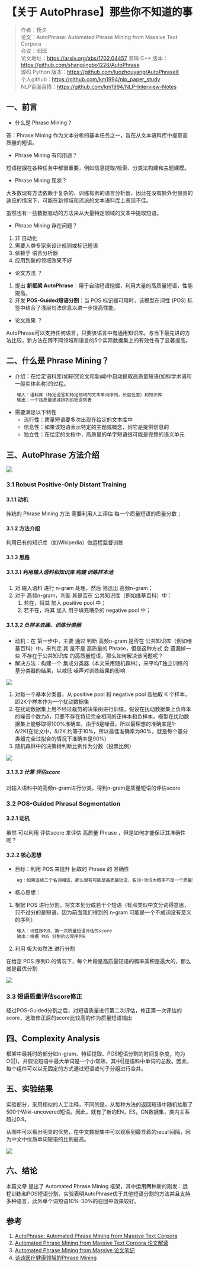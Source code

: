 # 【关于 AutoPhrase】那些你不知道的事

> 作者：杨夕 </br>
> 论文：AutoPhrase: Automated Phrase Mining from Massive Text Corpora</br>
> 会议：IEEE</br>
> 论文地址：https://arxiv.org/abs/1702.04457
> 源码 C++ 版本：https://github.com/shangjingbo1226/AutoPhrase</br>
> 源码 Python 版本：https://github.com/luozhouyang/AutoPhraseX</br>
> 个人github：https://github.com/km1994/nlp_paper_study </br>
> NLP百面百搭：https://github.com/km1994/NLP-Interview-Notes</br>

## 一、前言

- 什么是 Phrase Mining？

答：Phrase Mining 作为文本分析的基本任务之一，旨在从文本语料库中提取高质量的短语。

- Phrase Mining 有何用途？

短语挖掘在各种任务中都很重要，例如信息提取/检索、分类法构建和主题建模。

- Phrase Mining 现状？

大多数现有方法依赖于复杂的、训练有素的语言分析器，因此在没有额外但昂贵的适应的情况下，可能在新领域和流派的文本语料库上表现不佳。

虽然也有一些数据驱动的方法来从大量特定领域的文本中提取短语。

- Phrase Mining 存在问题？

1. 非 自动化
2. 需要人类专家来设计规则或标记短语
3. 依赖于 语言分析器
4. 应用到新的领域效果不好

- 论文方法 ？

1. 提出 **新框架 AutoPhrase**：用于自动短语挖掘，利用大量的高质量短语，性能提高。
2. 开发 **POS-Guided短语分割**：当 POS 标记器可用时，该模型在词性 (POS) 标签中结合了浅层句法信息以进一步提高性能。

- 论文效果 ？

AutoPhrase可以支持任何语言，只要该语言中有通用知识库。与当下最先进的方法比较，新方法在跨不同领域和语言的5个实际数据集上的有效性有了显著提高。

## 二、什么是 Phrase Mining？

- 介绍：在给定语料库(如研究论文和新闻)中自动提取高质量短语(如科学术语和一般实体名称)的过程。

```s
    输入：语料库（特定语言和特定领域的文本单词序列，长度任意）和知识库
    输出：一个按质量递减排列的短语列表
```

- 需要满足以下特性
  - 流行性：质量短语要多次出现在给定的文本库中
  - 信息性：如果该短语表示特定的主题或概念，则它是提供信息的
  - 独立性：在给定的文档中，高质量的单字短语很可能是完整的语义单元

## 三、AutoPhrase 方法介绍

![](img/微信截图_20211015221124.png)

### 3.1 Robust Positive-Only Distant Training

#### 3.1.1 动机

传统的 Phrase Mining 方法 需要利用人工评估 每一个质量短语的质量分数；

#### 3.1.2 方法介绍

利用已有的知识库（如Wikipedia）做远程监督训练

#### 3.1.3 思路

##### 3.1.3.1 利用输入语料和知识库 构建 训练样本池

1. 对 输入语料 进行 n-gram 处理，然后 筛选出 高频n-gram；
2. 对于 高频n-gram，判断 其是否在 公共知识库（例如维基百科）中：
   1. 若在，将其 加入 positive pool 中；
   2. 若不在，将其 加入 用于填充嘈杂的 negative pool 中；

##### 3.1.3.2 负样本去躁、训练分类器

- 动机：在 第一步中，主要 通过 判断 高频n-gram 是否在 公共知识库（例如维基百科）中，来判定 其 是不是 高质量的 Phrase，但是这种方式 会 遗漏掉一些 不存在于公共知识库 的高质量短语，那么如何解决该问题呢？
- 解决方法：构建一个 集成分类器（本文采用随机森林），来平均T独立训练的基分类器的结果，以减低 噪声对训练结果的影响

![](img/微信截图_20211015223007.png)

1. 对每一个基本分类器，从 positive pool 和 negative pool 各抽取 K 个样本，即2K个样本作为一个扰动数据集
2. 在扰动数据集上用不经过裁剪的决策树进行训练，假设在扰动数据集上负样本的噪音个数为δ，只要不存在特征完全相同的正样本和负样本，模型在扰动数据集上能够取得100%准确率，由于δ是噪音，所以最理想的准确率是1-δ/2K(在论文中，δ/2K 约等于10%，所以最佳准确率为90%，就是每个基分类器完全过拟合的情况下准确率是90%)
3. 随机森林中的决策树判断比例作为分数（投票比例）

![](img/微信截图_20211015223556.png)

##### 3.1.3.3 计算 评估score

对输入语料中的高频n-gram进行分类，得到n-gram是质量短语的评估score

### 3.2 POS-Guided Phrasal Segmentation

#### 3.2.1 动机

虽然 可以利用 评估score 来评估 高质量 Phrase ，但是如何才能保证其准确性呢？

#### 3.2.2 核心思想

- 目标：利用 POS 来提升 抽取的 Phrase 的 准确性

```s
    eg：如果连续三个名词相连，那么很有可能是高质量短语，名词+动词大概率不是一个质量短语(主谓结构)
```

- 核心思想：

1. 根据 POS 进行分割，将文本划分成若干个短语（有点类似中文分词得意思，只不过分的是短语，因为前面我们得到的 n-gram 可能是一个不成词没有意义的序列）

```s
    输入：词性序列Ω、第一次质量短语评估的score
    输出：根据 POS 分割的边界序列B
```

2. 利用 极大似然法 进行分割

在给定 POS 序列Ω 的情况下，每个片段是高质量短语的概率乘积是最大的，那么就是最优分割

![](img/微信截图_20211015225159.png)

### 3.3 短语质量评估score修正

经过POS-Guided分割之后，对短语质量进行第二次评估，修正第一次评估的score，选取修正后的score比较高的作为质量短语输出

## 四、Complexity Analysis

框架中最耗时的部分如n-gram、特征提取、POS短语分割的时间复杂度，均为O(||)，并假设短语中最大单词是一个小常熟，其中||是语料中单词的总数。因此，每个组件可以以无固定的方式通过短语或句子分组进行合并。

## 五、实验结果

实验部分，采用相似的人工注释，不同的是，从每种方法的返回短语中随机抽取了500个Wiki-uncovered短语。因此，就有了新的EN，ES，CN数据集，类内关系超过0.9。

从图中可以看出明显的优势，在中文数据集中可以观察到最显着的recall间隔，因为中文中优质单词短语的比例最高。

![](img/微信截图_20211015230203.png)

## 六、结论

本篇文章 提出了 Automated Phrase Mining 框架，其中运用两种新的刚发：远程训练和POS短语分割，实验表明AutoPhrase优于其他短语分割的方法并且支持多种语言，此外单个词短语10%-30%的召回中效果较好。


## 参考

1. [AutoPhrase: Automated Phrase Mining from Massive Text Corpora](https://arxiv.org/abs/1702.04457)
2. [Automated Phrase Mining from Massive Text Corpora 论文解读](https://www.cnblogs.com/zhangkl/p/14325589.html)
4. [Automated Phrase Mining from Massive 论文笔记](https://blog.csdn.net/lwycc2333/article/details/88313866)
5. [谈谈医疗健康领域的Phrase Mining](https://zhuanlan.zhihu.com/p/69361556)
























